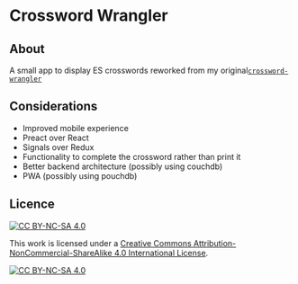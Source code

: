 # Crossword Wrangler

## About

A small app to display ES crosswords reworked from my original[`crossword-wrangler`](https://github.com/andywillis/crossword-wrangler-rework)

## Considerations

- Improved mobile experience
- Preact over React
- Signals over Redux
- Functionality to complete the crossword rather than print it
- Better backend architecture (possibly using couchdb)
- PWA (possibly using pouchdb)

## Licence

[![CC BY-NC-SA 4.0][cc-by-nc-sa-shield]][cc-by-nc-sa]

This work is licensed under a
[Creative Commons Attribution-NonCommercial-ShareAlike 4.0 International License][cc-by-nc-sa].

[![CC BY-NC-SA 4.0][cc-by-nc-sa-image]][cc-by-nc-sa]

[cc-by-nc-sa]: http://creativecommons.org/licenses/by-nc-sa/4.0/
[cc-by-nc-sa-image]: https://licensebuttons.net/l/by-nc-sa/4.0/88x31.png
[cc-by-nc-sa-shield]: https://img.shields.io/badge/License-CC%20BY--NC--SA%204.0-lightgrey.svg
